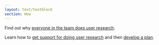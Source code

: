 ```yaml
---
layout: text/textblock
section: How
---
```


Find out why [everyone in the team does user research](/user-research/team-research).

Learn how to [get support for doing user research](/user-research/getting-support/) and then [develop a plan](/user-research/planning-user-research).
